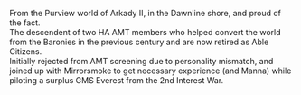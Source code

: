 From the Purview world of Arkady II, in the Dawnline shore, and proud of the fact.  
The descendent of two HA AMT members who helped convert the world from the Baronies in the previous century and are now retired as Able Citizens.   
Initially rejected from AMT screening due to personality mismatch, and joined up with Mirrorsmoke to get necessary experience (and Manna) while piloting a surplus GMS Everest from the 2nd Interest War. 

